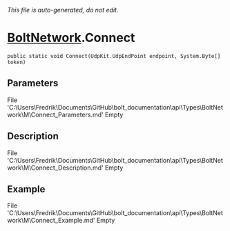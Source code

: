 *This file is auto-generated, do not edit.*

# [BoltNetwork](Types/BoltNetwork.md).Connect
`public static void Connect(UdpKit.UdpEndPoint endpoint, System.Byte[] token)`
## Parameters
File 'C:\Users\Fredrik\Documents\GitHub\bolt_documentation\api\Types\BoltNetwork\M\Connect_Parameters.md' Empty
## Description
File 'C:\Users\Fredrik\Documents\GitHub\bolt_documentation\api\Types\BoltNetwork\M\Connect_Description.md' Empty
## Example
File 'C:\Users\Fredrik\Documents\GitHub\bolt_documentation\api\Types\BoltNetwork\M\Connect_Example.md' Empty
